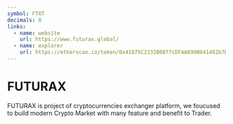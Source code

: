```yaml
---
symbol: FTXT
decimals: 8
links:
  - name: website
    url: https://www.futurax.global/
  - name: explorer
    url: https://etherscan.io/token/0x41875C2332B0877cDFAA699B641402b7D4642c32
---
```


# FUTURAX

FUTURAX is project of cryptocurrencies exchanger platform, we foucused to build modern Crypto Market with many feature and benefit to Trader.
